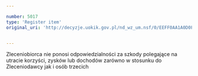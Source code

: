 ```yaml
---

number: 5017
type: 'Register item'
original_uri: 'http://decyzje.uokik.gov.pl/nd_wz_um.nsf/0/EEFF0AA1A0D0F416C1257B9C0027D0AE?OpenDocument'


---
```


Zleceniobiorca nie ponosi odpowiedzialności za szkody polegające na utracie korzyści, zysków lub dochodów zarówno w stosunku do Zleceniodawcy jak i osób trzecich
